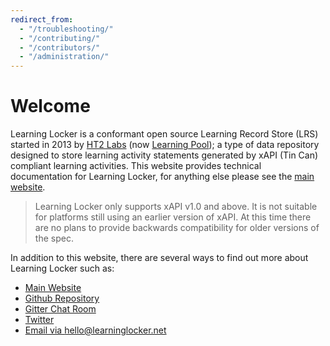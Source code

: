 ```yaml
---
redirect_from: 
  - "/troubleshooting/"
  - "/contributing/"
  - "/contributors/"
  - "/administration/"
---
```


# Welcome

Learning Locker is a conformant open source Learning Record Store (LRS) started in 2013 by [HT2 Labs](https://www.ht2labs.com) (now [Learning Pool](https://learningpool.com)); a type of data repository designed to store learning activity statements generated by xAPI (Tin Can) compliant learning activities. This website provides technical documentation for Learning Locker, for anything else please see the [main website](https://learninglocker.net/).

> Learning Locker only supports xAPI v1.0 and above. It is not suitable for platforms still using an earlier version of xAPI. At this time there are no plans to provide backwards compatibility for older versions of the spec.

In addition to this website, there are several ways to find out more about Learning Locker such as:

- [Main Website](http://learninglocker.net/)
- [Github Repository](https://github.com/LearningLocker/learninglocker)
- [Gitter Chat Room](https://gitter.im/LearningLocker/learninglocker)
- [Twitter](https://twitter.com/learning_locker)
- [Email via hello@learninglocker.net](mailto:hello@learninglocker.net)
